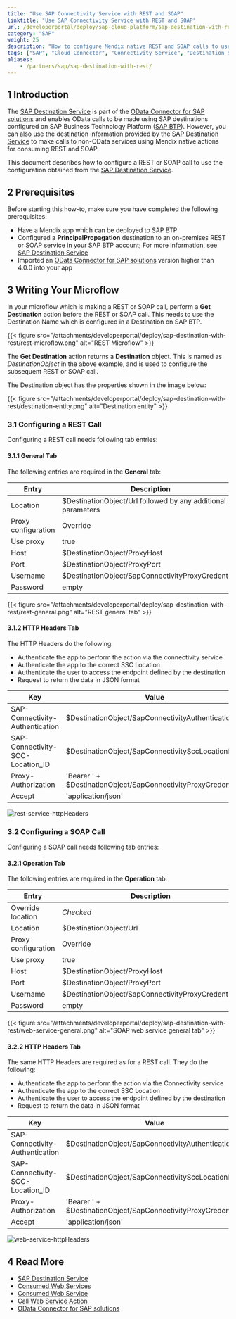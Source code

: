 ```yaml
---
title: "Use SAP Connectivity Service with REST and SOAP"
linktitle: "Use SAP Connectivity Service with REST and SOAP"
url: /developerportal/deploy/sap-cloud-platform/sap-destination-with-rest/
category: "SAP"
weight: 25
description: "How to configure Mendix native REST and SOAP calls to use the SAP Destination Service and the SAP Connectivity Service to reach on-premises services."
tags: ["SAP", "Cloud Connector", "Connectivity Service", "Destination Service", "REST", "SOAP"]
aliases:
    - /partners/sap/sap-destination-with-rest/
---
```


## 1 Introduction

The [SAP Destination Service](/developerportal/deploy/sap-cloud-platform/sap-destination-service/) is part of the [OData Connector for SAP solutions](https://docs.mendix.com/appstore/connectors/sap/sap-odata-connector/) and enables OData calls to be made using SAP destinations configured on SAP Business Technology Platform ([SAP BTP](https://docs.mendix.com/developerportal/deploy/sap-cloud-platform/)). However, you can also use the destination information provided by the [SAP Destination Service](https://docs.mendix.com/developerportal/deploy/sap-cloud-platform/sap-destination-service/) to make calls to non-OData services using Mendix native actions for consuming REST and SOAP.

This document describes how to configure a REST or SOAP call to use the configuration obtained from the [SAP Destination Service](/developerportal/deploy/sap-cloud-platform/sap-destination-service/).

## 2 Prerequisites

Before starting this how-to, make sure you have completed the following prerequisites:

* Have a Mendix app which can be deployed to SAP BTP
* Configured a **PrincipalPropagation** destination to an on-premises REST or SOAP service in your SAP BTP account; For more information, see [SAP Destination Service](/developerportal/deploy/sap-cloud-platform/sap-destination-service/)
* Imported an [OData Connector for SAP solutions](https://marketplace.mendix.com/link/component/74525) version higher than 4.0.0 into your app

## 3 Writing Your Microflow

In your microflow which is making a REST or SOAP call, perform a **Get Destination** action before the REST or SOAP call. This needs to use the Destination Name which is configured in a Destination on SAP BTP.

{{< figure src="/attachments/developerportal/deploy/sap-destination-with-rest/rest-microflow.png" alt="REST Microflow" >}}

The **Get Destination** action returns a **Destination** object. This is named as *DestinationObject* in the above example, and is used to configure the subsequent REST or SOAP call.

The Destination object has the properties shown in the image below:

{{< figure src="/attachments/developerportal/deploy/sap-destination-with-rest/destination-entity.png" alt="Destination entity" >}}

### 3.1 Configuring a REST Call

Configuring a REST call needs following tab entries:

#### 3.1.1 General Tab

The following entries are required in the **General** tab:

|Entry|Description
|-----|-----|
|Location|$DestinationObject/Url followed by any additional parameters|
|Proxy configuration|Override|
|Use proxy|true|
|Host|$DestinationObject/ProxyHost|
|Port|$DestinationObject/ProxyPort|
|Username|$DestinationObject/SapConnectivityProxyCredentials|
|Password|empty|

{{< figure src="/attachments/developerportal/deploy/sap-destination-with-rest/rest-general.png" alt="REST general tab" >}}

#### 3.1.2 HTTP Headers Tab

The HTTP Headers do the following:

* Authenticate the app to perform the action via the connectivity service
* Authenticate the app to the correct SSC Location
* Authenticate the user to access the endpoint defined by the destination
* Request to return the data in JSON format

|Key|Value|
|---|---|
|SAP-Connectivity-Authentication|$DestinationObject/SapConnectivityAuthentication|
|SAP-Connectivity-SCC-Location_ID|$DestinationObject/SapConnectivitySccLocationId|
|Proxy-Authorization|'Bearer ' + $DestinationObject/SapConnectivityProxyCredentials|
|Accept|'application/json'|

![rest-service-httpHeaders](https://github.com/mendix/docs/assets/17471702/58ebc5ae-0e19-4509-9ab5-045467f57a0c)

### 3.2 Configuring a SOAP Call

Configuring a SOAP call needs following tab entries:

#### 3.2.1 Operation Tab

The following entries are required in the **Operation** tab:

|Entry|Description
|-----|-----|
|Override location|*Checked*|
|Location|$DestinationObject/Url|
|Proxy configuration|Override|
|Use proxy|true|
|Host|$DestinationObject/ProxyHost|
|Port|$DestinationObject/ProxyPort|
|Username|$DestinationObject/SapConnectivityProxyCredentials|
|Password|empty|

{{< figure src="/attachments/developerportal/deploy/sap-destination-with-rest/web-service-general.png" alt="SOAP web service general tab" >}}

#### 3.2.2 HTTP Headers Tab

The same HTTP Headers are required as for a REST call. They do the following:

* Authenticate the app to perform the action via the Connectivity service
* Authenticate the app to the correct SSC Location
* Authenticate the user to access the endpoint defined by the destination
* Request to return the data in JSON format

|Key|Value|
|---|---|
|SAP-Connectivity-Authentication|$DestinationObject/SapConnectivityAuthentication|
|SAP-Connectivity-SCC-Location_ID|$DestinationObject/SapConnectivitySccLocationId|
|Proxy-Authorization|'Bearer ' + $DestinationObject/SapConnectivityProxyCredentials|
|Accept|'application/json'|

![web-service-httpHeaders](https://github.com/mendix/docs/assets/17471702/32d677eb-a968-490f-8f90-b058d41ec868)

## 4 Read More

* [SAP Destination Service](/developerportal/deploy/sap-cloud-platform/sap-destination-service/)
* [Consumed Web Services](/refguide/consumed-web-services/)
* [Consumed Web Service](/refguide/consumed-web-service/)
* [Call Web Service Action](/refguide/call-web-service-action/)
* [OData Connector for SAP solutions](https://marketplace.mendix.com/link/component/74525)
